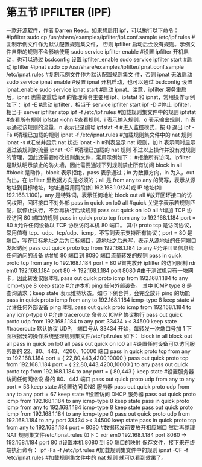 # 第五节 IPFILTER (IPF)

一款开源软件，作者 Darren Reed。如果想启用 ipf，可以执行以下命令： #ipfilter sudo cp /usr/share/examples/ipfilter/ipf.conf.sample /etc/ipf.rules #复制示例文件作为默认配置规则集文件， 否则 ipfilter 启动后会没有规则。示例文件自带的规则不会影响使用 sudo service ipfilter enable #设置 ipfilter 开机启动，也可以通过 bsdconfig 设置 ipfilter\_enable sudo service ipfilter start #启动 ipfilter #ipnat sudo cp /usr/share/examples/ipfilter/ipnat.conf.sample /etc/ipnat.rules #复制示例文件作为默认配置规则集文 件，否则 ipnat 无法启动 sudo service ipnat enable #设置 ipnat 开机启动，也可以通过 bsdconfig 设置 ipnat\_enable sudo service ipnat start #启动 ipnat。注意，ipfilter 服务重启后，ipnat 也需要重启 ipf 的管理命令主要用 ipf、ipfstat 和 ipnat，常用操作示例如下： ipf -E #启动 ipfilter，相当于 service ipfilter start ipf -D #停止 ipfilter，相当于 server ipfilter stop ipf -f /etc/ipf.rules #加载规则集文件中的规则 ipfstat #查看所有规则 ipfstat -iohn #查看规则，i 表示输入规则，o 表示输出规则，h 表示通过该规则的流量，n 表示记录编号 ipfstat -t #进入监控模式，按 Q 退出 ipf -Fa #清理已加载的规则 ipnat -f /etc/ipnat.rules #加载规则集文件中的 nat 规则 ipnat -s #汇总并显示 nat 状态 ipnat -lh #列表显示 nat 规则，加 h 表示同时显示通过该规则的流量 ipnat -CF #清理已加载的 nat 规则 不过以上操作并没有对规则的管理，因此还需要修改规则集文件，常用示例如下： #拒绝所有访问。ipfilter 是默认明示禁止的防火墙，因此需要通过下列规则禁止所有访问 block in all #block 是动作，block 表示拒绝，pass 表示通过；in 为数据方向，in 为入，out 为出，在 ipfilter 里数据方向是必须的；all 是 from any to any 的简写，表示从源地址到目标地址，地址通常用网段(如 192.168.1.0/24)或 IP 地址(如 192.168.1.100)，any 是特殊词，表示任何地址 block out all #放开回环接口的访问权限，回环接口不对外部 pass in quick on lo0 all #quick 关键字表示若规则匹配，就停止执行，不会再执行后续规则 pass out quick on lo0 all #增加 TCP 协议访问 80 端口的规则 pass in quick proto tcp from any to 192.168.1.184 port = 80 #允许任何设备以 TCP 协议访问本机 80 端口。 其中 proto tcp 是访问协议，常用值有 tcp、udp、tcp/udp、icmp，不写则表示支持所有协议；port = 80 是 端口，写在目标地址之后为目标端口，源地址之后未写，表示从源地址的任何端口发起访问 pass out quick proto tcp from 192.168.1.184 to any #允许回显信息给任何访问的设备 #增加 80 端口到 8080 端口流量转发的规则 pass in quick proto tcp from any to 192.168.1.184 port = 80 #首先放开 ipfilter 的访问限制 rdr em0 192.168.1.184 port 80 -> 192.168.1.184 port 8080 #由于测试机只有一块网卡，因此转发仅限本机 pass out quick proto icmp from 192.168.1.184 to any icmp-type 8 keep state #允许本机 ping 任何外部设备。 其中 ICMP type 8 是查询请求；keep state 表示维持状态。如与下例合并，会完全放开 ping 的功能 pass in quick proto icmp from any to 192.168.1.184 icmp-type 8 keep state #允许任何外部设备 ping 本机 pass out quick proto icmp from 192.168.1.184 to any icmp-type 0 #允许 traceroute 命令以 ICMP 协议执行 pass out quick proto udp from 192.168.1.184 to any port 33434 >< 34500 keep state #traceroute 默认协议 UDP， 端口号从 33434 开始，每转发一次端口号加 1 下面根据我的操作系统整理规则集文件/etc/ipf.rules 如下： block in all block out all pass in quick on lo0 all pass out quick on lo0 all #设置任何设备可以访问服务器的 22、80、443、4200、10000 端口 pass in quick proto tcp from any to 192.168.1.184 port = { 22,80,443,4200,10000 } pass out quick proto tcp from 192.168.1.184 port = { 22,80,443,4200,10000 } to any pass out quick proto tcp from 192.168.1.184 to any port = { 80,443 } keep state #设置服务器访问任何网络设 备的 80、443 端口 pass out quick proto udp from any to any port = 53 keep state #设置访问 DNS 服务器 pass out quick proto udp from any to any port = 67 keep state #设置访问 DHCP 服务器 pass out quick proto icmp from 192.168.1.184 to any icmp-type 8 keep state pass in quick proto icmp from any to 192.168.1.184 icmp-type 8 keep state pass out quick proto icmp from 192.168.1.184 to any icmp-type 0 pass out quick proto udp from 192.168.1.184 to any port 33434 >< 34500 keep state pass in quick proto tcp from any to 192.168.1.184 port = 8080 #数据转发前要放开相应端口 然后再整理 NAT 规则集文件/etc/ipnat.rules 如下： rdr em0 192.168.1.184 port 8080 -> 192.168.1.184 port 80 #设置本机 8080 到 80 端口的映射 保存文件，接下来在终端执行命令： ipf -Fa -f /etc/ipf.rules #加载规则集文件中的规则 ipnat -CF -f /etc/ipnat.rules #加载规则集文件中的 nat 规则 就可以看到效果了。
